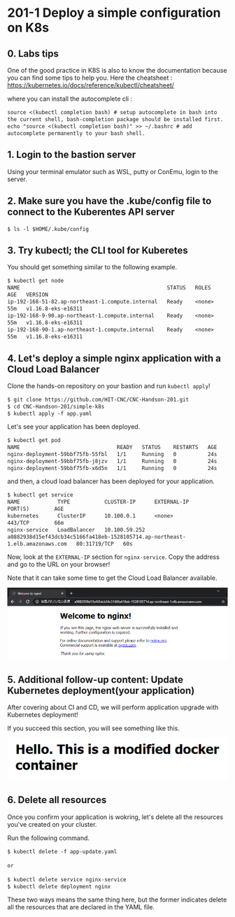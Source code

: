 # 201-1 Deploy a simple configuration on K8s

## 0. Labs tips

One of the good practice in K8S is also to know the documentation because you can find some tips to help you.
Here the cheatsheet : https://kubernetes.io/docs/reference/kubectl/cheatsheet/

where you can install the autocomplete cli :
```
source <(kubectl completion bash) # setup autocomplete in bash into the current shell, bash-completion package should be installed first.
echo "source <(kubectl completion bash)" >> ~/.bashrc # add autocomplete permanently to your bash shell.
```

## 1. Login to the bastion server

Using your terminal emulator such as WSL, putty or ConEmu, login to the server.

## 2. Make sure you have the .kube/config file to connect to the Kuberentes API server

```
$ ls -l $HOME/.kube/config
```

## 3. Try kubectl; the CLI tool for Kuberetes

You should get something similar to the following example.

```
$ kubectl get node
NAME                                               STATUS   ROLES    AGE   VERSION
ip-192-168-51-82.ap-northeast-1.compute.internal   Ready    <none>   55m   v1.16.8-eks-e16311
ip-192-168-9-90.ap-northeast-1.compute.internal    Ready    <none>   55m   v1.16.8-eks-e16311
ip-192-168-90-1.ap-northeast-1.compute.internal    Ready    <none>   55m   v1.16.8-eks-e16311
```

## 4. Let's deploy a simple nginx application with a Cloud Load Balancer

Clone the hands-on repository on your bastion and run `kubectl apply`!

```
$ git clone https://github.com/HIT-CNC/CNC-Handson-201.git
$ cd CNC-Handson-201/simple-k8s
$ kubectl apply -f app.yaml
```

Let's see your application has been deployed.

```
$ kubectl get pod
NAME                               READY   STATUS    RESTARTS   AGE
nginx-deployment-59bbf75fb-55fbl   1/1     Running   0          24s
nginx-deployment-59bbf75fb-j8jzv   1/1     Running   0          24s
nginx-deployment-59bbf75fb-x6d5n   1/1     Running   0          24s
```

and then, a cloud load balancer has been deployed for your application.

```
$ kubectl get service
NAME            TYPE           CLUSTER-IP      EXTERNAL-IP                                                                    PORT(S)        AGE
kubernetes      ClusterIP      10.100.0.1      <none>                                                                         443/TCP        66m
nginx-service   LoadBalancer   10.100.59.252   a0882938d15ef43dcb34c5166fa418eb-1528105714.ap-northeast-1.elb.amazonaws.com   80:31719/TCP   60s
```

Now, look at the `EXTERNAL-IP` section for `nginx-service`. Copy the address and go to the URL on your browser!

Note that it can take some time to get the Cloud Load Balancer available.

![](img/nginx.png)

## 5. Additional follow-up content: Update Kubernetes deployment(your application)

After covering about CI and CD, we will perform application upgrade with Kubernetes deployment!

If you succeed this section, you will see something like this.

![](img/nginx-2.png)

## 6. Delete all resources

Once you confirm your application is wokring, let's delete all the resources you've created on your cluster.

Run the following command.

```
$ kubectl delete -f app-update.yaml

or

$ kubectl delete service nginx-service
$ kubectl delete deployment nginx
```

These two ways means the same thing here, but the former indicates delete all the resources that are declared in the YAML file.
